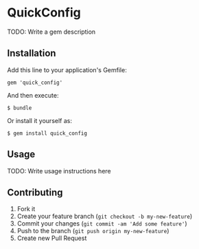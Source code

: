 # QuickConfig

TODO: Write a gem description

## Installation

Add this line to your application's Gemfile:

    gem 'quick_config'

And then execute:

    $ bundle

Or install it yourself as:

    $ gem install quick_config

## Usage

TODO: Write usage instructions here

## Contributing

1. Fork it
2. Create your feature branch (`git checkout -b my-new-feature`)
3. Commit your changes (`git commit -am 'Add some feature'`)
4. Push to the branch (`git push origin my-new-feature`)
5. Create new Pull Request
